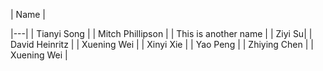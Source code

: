 | Name | 

|---|
| Tianyi Song  | 
| Mitch Phillipson | 
| This is another name |
| Ziyi Su|
| David Heinritz |
| Xuening Wei |
| Xinyi Xie |
| Yao Peng |
| Zhiying Chen |
| Xuening Wei |